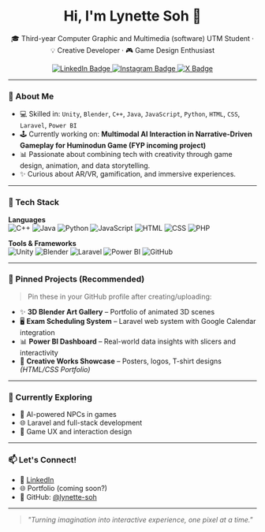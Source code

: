 <h1 align="center">Hi, I'm Lynette Soh 👋</h1>
<p align="center">
  🎓 Third-year Computer Graphic and Multimedia (software) UTM Student · 💡 Creative Developer · 🎮 Game Design Enthusiast
</p>

<p align="center">
  <a href="https://www.linkedin.com/in/lynette-soh" target="_blank">
    <img src="https://img.shields.io/badge/LinkedIn-blue?style=flat&logo=linkedin&logoColor=white" alt="LinkedIn Badge"/>
  </a>
  <a href="https://www.instagram.com/Lspn20_" target="_blank">
    <img src="https://img.shields.io/badge/Instagram-E4405F?style=flat&logo=instagram&logoColor=white" alt="Instagram Badge"/>
  </a>
  <a href="https://x.com/lspnspn" target="_blank">
    <img src="https://img.shields.io/badge/X-black?style=flat&logo=x&logoColor=white" alt="X Badge"/>
  </a>
</p>
</p>

---

### 🧠 About Me
- 💻 Skilled in: `Unity`, `Blender`, `C++`, `Java`, `JavaScript`, `Python`, `HTML`, `CSS`, `Laravel`, `Power BI`
- 🕹️ Currently working on: **Multimodal AI Interaction in Narrative-Driven Gameplay for Huminodun Game (FYP incoming project)**
- 📊 Passionate about combining tech with creativity through game design, animation, and data storytelling.
- ✨ Curious about AR/VR, gamification, and immersive experiences.

---

### 🚀 Tech Stack

**Languages**  
![C++](https://img.shields.io/badge/C%2B%2B-00599C?style=flat&logo=c%2B%2B&logoColor=white)
![Java](https://img.shields.io/badge/Java-ED8B00?style=flat&logo=java&logoColor=white)
![Python](https://img.shields.io/badge/Python-3776AB?style=flat&logo=python&logoColor=white)
![JavaScript](https://img.shields.io/badge/JavaScript-F7DF1E?style=flat&logo=javascript&logoColor=black)
![HTML](https://img.shields.io/badge/HTML5-E34F26?style=flat&logo=html5&logoColor=white)
![CSS](https://img.shields.io/badge/CSS3-1572B6?style=flat&logo=css3&logoColor=white)
![PHP](https://img.shields.io/badge/PHP-777BB4?style=flat&logo=php&logoColor=white)

**Tools & Frameworks**  
![Unity](https://img.shields.io/badge/Unity-100000?style=flat&logo=unity&logoColor=white)
![Blender](https://img.shields.io/badge/Blender-F5792A?style=flat&logo=blender&logoColor=white)
![Laravel](https://img.shields.io/badge/Laravel-F9322C?style=flat&logo=laravel&logoColor=white)
![Power BI](https://img.shields.io/badge/Power%20BI-F2C811?style=flat&logo=powerbi&logoColor=black)
![GitHub](https://img.shields.io/badge/GitHub-181717?style=flat&logo=github&logoColor=white)

---

### 📌 Pinned Projects (Recommended)
> Pin these in your GitHub profile after creating/uploading:

- ✨ **3D Blender Art Gallery** – Portfolio of animated 3D scenes  
- 🖥️ **Exam Scheduling System** – Laravel web system with Google Calendar integration  
- 📊 **Power BI Dashboard** – Real-world data insights with slicers and interactivity  
- 👕 **Creative Works Showcase** – Posters, logos, T-shirt designs *(HTML/CSS Portfolio)*

---

### 🌱 Currently Exploring
- 🧠 AI-powered NPCs in games  
- 🌐 Laravel and full-stack development  
- 🧩 Game UX and interaction design

---

### 📫 Let's Connect!

- 🔗 [LinkedIn](https://www.linkedin.com/in/lynette-soh)
- 🌐 Portfolio (coming soon?)
- 🐙 GitHub: [@lynette-soh](https://github.com/lynette-soh)

---

> *"Turning imagination into interactive experience, one pixel at a time."*


